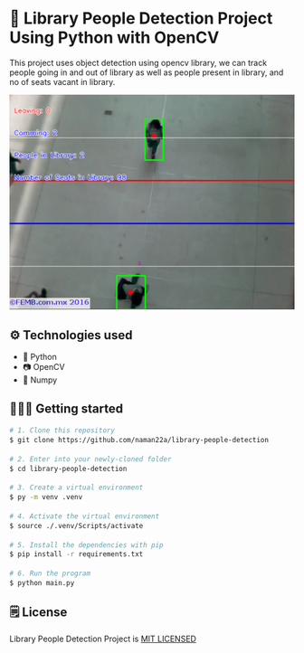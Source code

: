 # 📘 Library People Detection Project Using Python with OpenCV

This project uses object detection using opencv library, we can track people going in and out of library as well as people present in library, and no of seats vacant in library.

![Project Preview](./assets/image.png)

## ⚙️ Technologies used

-   🐍 Python
-   📷 OpenCV
-   🔢 Numpy

## 🚶🏻‍♂️ Getting started

```bash
# 1. Clone this repository
$ git clone https://github.com/naman22a/library-people-detection

# 2. Enter into your newly-cloned folder
$ cd library-people-detection

# 3. Create a virtual environment
$ py -m venv .venv

# 4. Activate the virtual environment
$ source ./.venv/Scripts/activate

# 5. Install the dependencies with pip
$ pip install -r requirements.txt

# 6. Run the program
$ python main.py
```

## 🗒️ License

Library People Detection Project is [MIT LICENSED](./LICENSE)
